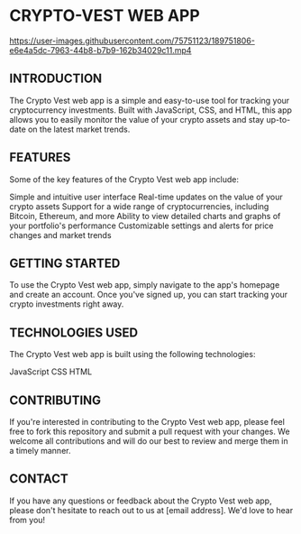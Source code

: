 # CRYPTO-VEST WEB APP



https://user-images.githubusercontent.com/75751123/189751806-e6e4a5dc-7963-44b8-b7b9-162b34029c11.mp4

## INTRODUCTION

The Crypto Vest web app is a simple and easy-to-use tool for tracking your cryptocurrency investments. Built with JavaScript, CSS, and HTML, this app allows you to easily monitor the value of your crypto assets and stay up-to-date on the latest market trends.

## FEATURES
Some of the key features of the Crypto Vest web app include:

Simple and intuitive user interface
Real-time updates on the value of your crypto assets
Support for a wide range of cryptocurrencies, including Bitcoin, Ethereum, and more
Ability to view detailed charts and graphs of your portfolio's performance
Customizable settings and alerts for price changes and market trends

## GETTING STARTED
To use the Crypto Vest web app, simply navigate to the app's homepage and create an account. Once you've signed up, you can start tracking your crypto investments right away.

## TECHNOLOGIES USED
The Crypto Vest web app is built using the following technologies:

JavaScript
CSS
HTML

## CONTRIBUTING
If you're interested in contributing to the Crypto Vest web app, please feel free to fork this repository and submit a pull request with your changes. We welcome all contributions and will do our best to review and merge them in a timely manner.

## CONTACT
If you have any questions or feedback about the Crypto Vest web app, please don't hesitate to reach out to us at [email address]. We'd love to hear from you!
